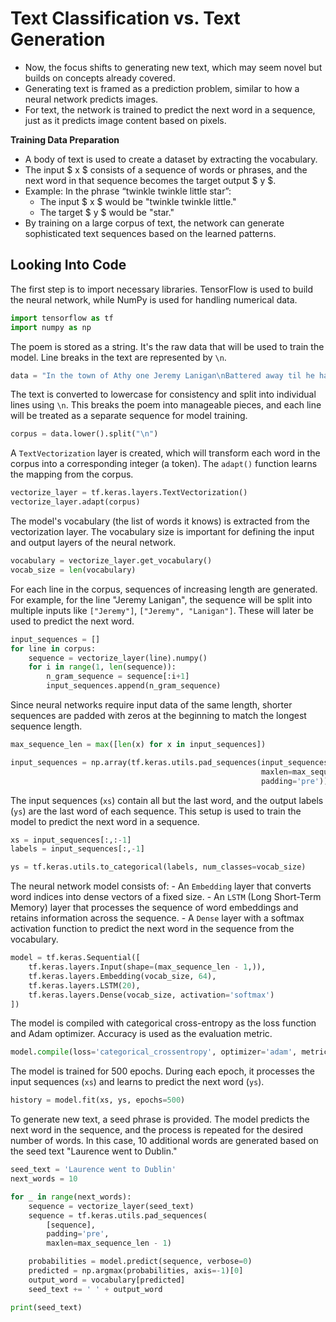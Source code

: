 # Text Classification vs. Text Generation

- Now, the focus shifts to generating new text, which may seem novel but builds on concepts already covered.
- Generating text is framed as a prediction problem, similar to how a neural network predicts images.
- For text, the network is trained to predict the next word in a sequence, just as it predicts image content based on pixels.

**Training Data Preparation**

- A body of text is used to create a dataset by extracting the vocabulary.
- The input $ x $ consists of a sequence of words or phrases, and the next word in that sequence becomes the target output $ y $.
- Example: In the phrase “twinkle twinkle little star”:
    - The input $ x $ would be "twinkle twinkle little."
    - The target $ y $ would be "star."
- By training on a large corpus of text, the network can generate sophisticated text sequences based on the learned patterns.

## Looking Into Code

The first step is to import necessary libraries. TensorFlow is used to build the neural network, while NumPy is used for handling numerical data.

```python
import tensorflow as tf
import numpy as np
```

The poem is stored as a string. It's the raw data that will be used to train the model. Line breaks in the text are represented by `\n`.

```python
data = "In the town of Athy one Jeremy Lanigan\nBattered away til he hadnt a pound.\nHis father died and made him a man again\nLeft him a farm and ten acres of ground.\n\nHe gave a grand party for friends and relations\nWho didnt forget him when come to the wall,\nAnd if youll but listen Ill make your eyes glisten\nOf the rows and the ructions of Lanigan's Ball.\n\nMyself to be sure got free invitation,\nFor all the nice girls and boys I might ask,\nAnd just in a minute both friends and relations\nWere dancing round merry as bees round a cask.\n\nJudy ODaly, that nice little milliner,\nShe tipped me a wink for to give her a call,\nAnd I soon arrived with Peggy McGilligan\nJust in time for Lanigans Ball."
```

The text is converted to lowercase for consistency and split into individual lines using `\n`. This breaks the poem into manageable pieces, and each line will be treated as a separate sequence for model training.

```python
corpus = data.lower().split("\n")
```

A `TextVectorization` layer is created, which will transform each word in the corpus into a corresponding integer (a token). The `adapt()` function learns the mapping from the corpus.

```python
vectorize_layer = tf.keras.layers.TextVectorization()
vectorize_layer.adapt(corpus)
```

The model's vocabulary (the list of words it knows) is extracted from the vectorization layer. The vocabulary size is important for defining the input and output layers of the neural network.

```python
vocabulary = vectorize_layer.get_vocabulary()
vocab_size = len(vocabulary)
```

For each line in the corpus, sequences of increasing length are generated. For example, for the line "Jeremy Lanigan", the sequence will be split into multiple inputs like `["Jeremy"]`, `["Jeremy", "Lanigan"]`. These will later be used to predict the next word.

```python
input_sequences = []
for line in corpus:
    sequence = vectorize_layer(line).numpy()
    for i in range(1, len(sequence)):
        n_gram_sequence = sequence[:i+1]
        input_sequences.append(n_gram_sequence)
```

Since neural networks require input data of the same length, shorter sequences are padded with zeros at the beginning to match the longest sequence length.

```python
max_sequence_len = max([len(x) for x in input_sequences])

input_sequences = np.array(tf.keras.utils.pad_sequences(input_sequences,
                                                        maxlen=max_sequence_len,
                                                        padding='pre'))
```

The input sequences (`xs`) contain all but the last word, and the output labels (`ys`) are the last word of each sequence. This setup is used to train the model to predict the next word in a sequence.

```python
xs = input_sequences[:,:-1]
labels = input_sequences[:,-1]

ys = tf.keras.utils.to_categorical(labels, num_classes=vocab_size)
```

The neural network model consists of:
    - An `Embedding` layer that converts word indices into dense vectors of a fixed size.
    - An `LSTM` (Long Short-Term Memory) layer that processes the sequence of word embeddings and retains information across the sequence.
    - A `Dense` layer with a softmax activation function to predict the next word in the sequence from the vocabulary.

```python
model = tf.keras.Sequential([
    tf.keras.layers.Input(shape=(max_sequence_len - 1,)),
    tf.keras.layers.Embedding(vocab_size, 64),
    tf.keras.layers.LSTM(20),
    tf.keras.layers.Dense(vocab_size, activation='softmax')
])
```

The model is compiled with categorical cross-entropy as the loss function and Adam optimizer. Accuracy is used as the evaluation metric.

```python
model.compile(loss='categorical_crossentropy', optimizer='adam', metrics=['accuracy'])
```

The model is trained for 500 epochs. During each epoch, it processes the input sequences (`xs`) and learns to predict the next word (`ys`).

```python
history = model.fit(xs, ys, epochs=500)
```

To generate new text, a seed phrase is provided. The model predicts the next word in the sequence, and the process is repeated for the desired number of words. In this case, 10 additional words are generated based on the seed text "Laurence went to Dublin."

```python
seed_text = 'Laurence went to Dublin'
next_words = 10

for _ in range(next_words):
    sequence = vectorize_layer(seed_text)
    sequence = tf.keras.utils.pad_sequences(
        [sequence],
        padding='pre',
        maxlen=max_sequence_len - 1)

    probabilities = model.predict(sequence, verbose=0)
    predicted = np.argmax(probabilities, axis=-1)[0]
    output_word = vocabulary[predicted]
    seed_text += ' ' + output_word

print(seed_text)
```